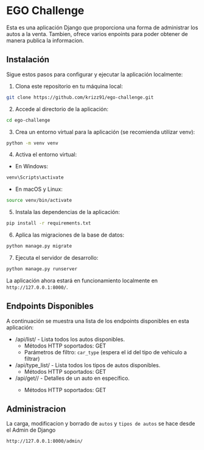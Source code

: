 # EGO Challenge

Esta es una aplicación Django que proporciona una forma de administrar los autos a la venta. Tambien, ofrece varios enpoints para poder obtener de manera publica la informacion.

## Instalación
Sigue estos pasos para configurar y ejecutar la aplicación localmente:

1. Clona este repositorio en tu máquina local:

```bash
git clone https://github.com/krizz91/ego-challenge.git
```

2. Accede al directorio de la aplicación:

```bash
cd ego-challenge
```

3. Crea un entorno virtual para la aplicación (se recomienda utilizar venv):

```bash
python -m venv venv
```

4. Activa el entorno virtual:

- En Windows:

```bash
venv\Scripts\activate
```

- En macOS y Linux:

```bash
source venv/bin/activate
```

5. Instala las dependencias de la aplicación:

```bash
pip install -r requirements.txt
```

6. Aplica las migraciones de la base de datos:

```bash
python manage.py migrate
```

7. Ejecuta el servidor de desarrollo:

```bash
python manage.py runserver
```

La aplicación ahora estará en funcionamiento localmente en `http://127.0.0.1:8000/`.

## Endpoints Disponibles
A continuación se muestra una lista de los endpoints disponibles en esta aplicación:

- /api/list/ - Lista todos los autos disponibles.
  - Métodos HTTP soportados: GET
  - Parámetros de filtro: `car_type` (espera el id del tipo de vehiculo a filtrar)
- /api/type_list/ - Lista todos los tipos de autos disponibles. 
  - Métodos HTTP soportados: GET
- /api/get/<id>/ - Detalles de un auto en específico.
  - Métodos HTTP soportados: GET

## Administracion
La carga, modificacion y borrado de `autos` y `tipos de autos` se hace desde el Admin de Django

`http://127.0.0.1:8000/admin/`
